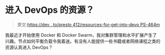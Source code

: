 # 进入 DevOps 的资源？

> 原文:[https://dev . to/presto 412/resources-for-get-into-devo PS-464m](https://dev.to/presto412/resources-for-getting-into-devops-464m)

我最近才开始使用 Docker 和 Docker Swarm，我对集群管理和水平扩展产生了兴趣。节点如何平衡负载令我着迷。有没有人能提供一些书籍或者网络课程之类的资源认真进入 DevOps？